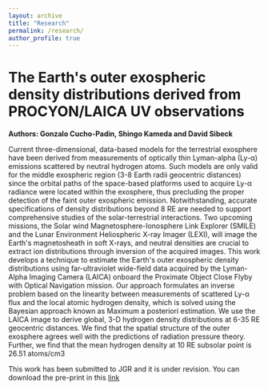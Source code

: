 ```yaml
---
layout: archive
title: "Research"
permalink: /research/
author_profile: true
---
```



The Earth's outer exospheric density distributions derived from PROCYON/LAICA UV observations
=====

**Authors: Gonzalo Cucho-Padin, Shingo Kameda and David Sibeck**

Current three-dimensional, data-based models for the terrestrial exosphere have been derived from measurements of optically thin Lyman-alpha (Ly-α) emissions scattered by neutral hydrogen atoms. Such models are only valid for the middle exospheric region (3-8 Earth radii geocentric distances) since the orbital paths of the space-based platforms used to acquire Ly-α radiance were located within the exosphere, thus precluding the proper detection of the faint outer exospheric emission. Notwithstanding, accurate specifications of density distributions beyond 8 RE are needed to support comprehensive studies of the solar-terrestrial interactions. Two upcoming missions, the Solar wind Magnetosphere-Ionosphere Link Explorer (SMILE) and the Lunar Environment Heliospheric X-ray Imager (LEXI), will image the Earth's magnetosheath in soft X-rays, and neutral densities are crucial to extract ion distributions through inversion of the acquired images. This work develops a technique to estimate the Earth's outer exospheric density distributions using far-ultraviolet wide-field data acquired by the Lyman-Alpha Imaging Camera (LAICA) onboard the Proximate Object Close Flyby with Optical Navigation mission. Our approach formulates an inverse problem based on the linearity between measurements of scattered Ly-α flux and the local atomic hydrogen density, which is solved using the Bayesian approach known as Maximum a posteriori estimation. We use the LAICA image to derive global, 3-D hydrogen density distributions at 6-35 RE geocentric distances. We find that the spatial structure of the outer exosphere agrees well with the predictions of radiation pressure theory. Further, we find that the mean hydrogen density at 10 RE subsolar point is 26.51 atoms/cm3

This work has been submitted to JGR and it is under revision. You can download the pre-print in this [link](https://www.essoar.org/doi/abs/10.1002/essoar.10510056.1)
